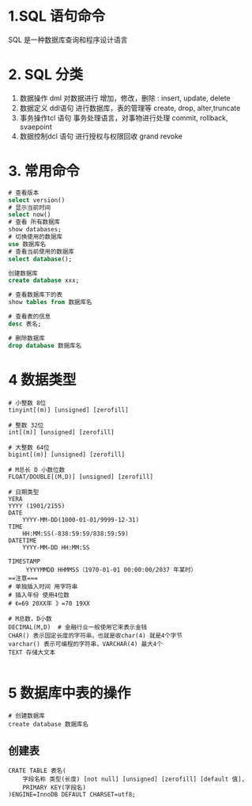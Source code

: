 # 1.SQL 语句命令
SQL 是一种数据库查询和程序设计语言
# 2. SQL 分类

1.  数据操作 dml 对数据进行 增加，修改，删除 : insert, update, delete
2. 数据定义 ddl语句 进行数据库，表的管理等 create, drop, alter,truncate
3. 事务操作tcl 语句  事务处理语言，对事物进行处理 commit, rollback, svaepoint
4. 数据控制dcl 语句 进行授权与权限回收 grand revoke

# 3. 常用命令

```sql
# 查看版本
select version()
# 显示当前时间
select now()
# 查看 所有数据库
show databases;
# 切换使用的数据库
use 数据库名
# 查看当前使用的数据库
select database();

创建数据库
create database xxx;

# 查看数据库下的表
show tables from 数据库名

# 查看表的信息
desc 表名;

# 删除数据库
drop database 数据库名

```

# 4 数据类型

``` 
# 小整数 8位
tinyint[(m)] [unsigned] [zerofill]

# 整数 32位
int[(m)] [unsigned] [zerofill]

# 大整数 64位
bigint[(m)] [unsigned] [zerofill]

# M总长 D 小数位数
FLOAT/DOUBLE[(M,D)] [unsigned] [zerofill]

# 日期类型
YERA
YYYY (1901/2155)
DATE
	YYYY-MM-DD(1000-01-01/9999-12-31)
TIME
	HH:MM:SS(-838:59:59/838:59:59)
DATETIME
	YYYY-MM-DD HH:MM:SS

TIMESTAMP
	 YYYYMMDD HHMMSS（1970-01-01 00:00:00/2037 年某时）
==注意===
# 单独插入时间 用字符串
# 插入年份 使用4位数
# 《=69 20XX年 》=70 19XX

# M总数，D小数
DECIMAL(M,D)  # 金融行业一般使用它来表示金钱
CHAR() 表示固定长度的字符串，也就是收char(4) 就是4个字节
varchar() 表示可编程的字符串，VARCHAR(4) 最大4个
TEXT 存储大文本


```

# 5 数据库中表的操作

```mysql
# 创建数据库
create database 数据库名
```

## 创建表

```mysql
CRATE TABLE 表名(
	字段名称 类型(长度) [not null] [unsigned] [zerofill] [default 值],
    PRIMARY KEY(字段名)
)ENGINE=InnoDB DEFAULT CHARSET=utf8;
```

